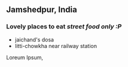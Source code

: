 
## Jamshedpur, India

### Lovely places to eat _street food only :P_
- jaichand's dosa
- litti-chowkha near railway station

Loreum Ipsum,
